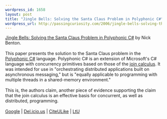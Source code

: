 ```yaml
--- 
wordpress_id: 1658
layout: post
title: "Jingle Bells: Solving the Santa Claus Problem in Polyphonic C#"
wordpress_url: http://passingcuriosity.com/2006/jingle-bells-solving-the-santa-claus-problem-in-polyphonic-c/
---
```

<a class="title" href="">Jingle Bells: Solving the Santa Claus Problem in Polyphonic C#</a> by Nick Benton.<br /><br />This paper presents the solution to the Santa Claus problem in the <a href="http://research.microsoft.com/~nick/polyphony/">Polyphonic C#</a> language. Polyphonic C# is an extension of Microsoft's C# language with concurrency primitives based on those of the <a href="http://moscova.inria.fr/index.shtml">join calculus</a>. It was intended for use in "orchestrating distributed applications built on asynchronous messaging," but is "equally applicable to programming with multiple threads in a shared-memory environment."<br /><br />This is, the authors claim, another piece of evidence supporting the claim that the join calculus is an effective basis for concurrent, as well as distributed, programming.<br /><br /><a href="http://scholar.google.com/scholar?hl=en&lr=&cluster=8641565189116214780">Google</a> | <a href="http://del.icio.us/url/944b7b261b4409f876b2ba9f8a82bb66">Del.icio.us</a> | <a href="http://www.citeulike.org/article/556532">CiteULike</a> | <a href="http://lambda-the-ultimate.org/node/479">LtU</a>
